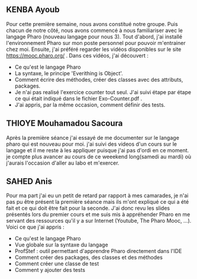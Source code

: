 ## KENBA Ayoub
Pour cette première semaine, nous avons constitué notre groupe. Puis chacun de notre côté, nous avons commencé à nous familiariser avec le langage Pharo (nouveau langage pour nous 3).
Tout d'abord, j'ai installé l'environnement Pharo sur mon poste personnel pour pouvoir m'entrainer chez moi.
Ensuite, j'ai préféré regarder les vidéos disponibles sur le site https://mooc.pharo.org/ . Dans ces vidéos, j'ai découvert : 

<ul>
    <li> Ce qu'est le langage Pharo</li>
    <li> La syntaxe, le principe 'Everithing is Object'.</li>
    <li> Comment écrire des méthodes, créer des classes avec des attributs, packages.</li>
    <li> Je n'ai pas realisé l'exercice counter tout seul. J'ai suivi étape par étape ce qui était indiqué dans le fichier Exo-Counter.pdf .</li>
    <li> J'ai appris, par la même occasion, comment définir des tests.</li>
</ul>

## THIOYE Mouhamadou Sacoura
Après la première séance j'ai essayé de me documenter sur le langage pharo qui est nouveau pour moi. j'ai suivi des videos d'un cours sur le langage et il me reste à les appliquer puisque j'ai pas d'ordi en ce moment. je compte plus avancer au cours de ce weeekend long(samedi au mardi) où j'aurais l'occasion d'aller au labo et m'exercer.

## SAHED Anis
Pour ma part j'ai eu un petit de retard par rapport à mes camarades, je n'ai pas pu être présent la première séance mais ils m'ont expliqué ce qui a été fait et ce qui doit être fait pour la seconde. J'ai donc revu les slides présentés lors du premier cours et me suis mis à appréhender Pharo en me servant des ressources qu'il y a sur Internet (Youtube, The Pharo Mooc, ...).  Voici ce que j'ai appris : 

<ul>
    <li> Ce qu'est le langage Pharo</li>
    <li> Vue globale sur la syntaxe du langage</li>
    <li> ProfStef : outil permettant d'apprendre Pharo directement dans l'IDE</li>
    <li> Comment créer des packages, des classes et des méthodes</li>
    <li> Comment créer une classe de test</li>
    <li> Comment y ajouter des tests</li>
</ul>
